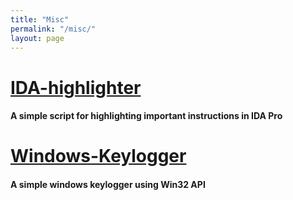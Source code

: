 ```yaml
---
title: "Misc"
permalink: "/misc/"
layout: page
---
```


# **[IDA-highlighter](https://github.com/N1ght-W0lf/ida-highlighter)**

#### A simple script for highlighting important instructions in IDA Pro



# **[Windows-Keylogger](https://github.com/N1ght-W0lf/Windows-Keylogger)**

#### A simple windows keylogger using Win32 API